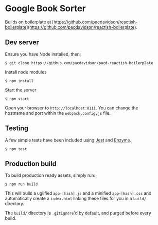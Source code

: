 # Google Book Sorter

Builds on boilerplate at [https://github.com/pacdavidson/reactish-boilerplate](https://github.com/pacdavidson/reactish-boilerplate).

## Dev server

Ensure you have Node installed, then;

```shell
$ git clone https://github.com/pacdavidson/pacd-reactish-boilerplate
```

Install node modules

```shell
$ npm install
```

Start the server

```shell
$ npm start
```

Open your browser to `http://localhost:8111`. You can change the hostname and port within the `webpack.config.js` file.

## Testing

A few simple tests have been included using [Jest](https://facebook.github.io/jest) and [Enzyme](https://github.com/airbnb/enzyme).

```shell
$ npm test
```

## Production build

To build production ready assets, simply run:

```shell
$ npm run build
```

This will build a uglified `app-[hash].js` and a minified `app-[hash].css` and automatically create a `index.html` linking these files for you in a `build/` directory.

The `build/` directory is `.gitignore`'d by default, and purged before every build.
